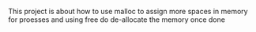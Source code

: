This project is about how to use malloc to assign more spaces in memory for proesses and using free do de-allocate the memory once done

